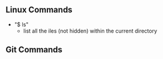 ## Linux Commands

- "$ ls"
    - list all the iles (not hidden) within the current directory


## Git Commands